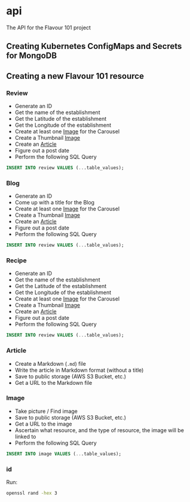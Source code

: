 # api

The API for the Flavour 101 project

## Creating Kubernetes ConfigMaps and Secrets for MongoDB

##

## Creating a new Flavour 101 resource

### Review

- Generate an ID
- Get the name of the establishment
- Get the Latitude of the establishment
- Get the Longitude of the establishment
- Create at least one [Image](#image) for the Carousel
- Create a Thumbnail [Image](#image)
- Create an [Article](#article)
- Figure out a post date
- Perform the following SQL Query

```sql
INSERT INTO review VALUES (...table_values);
```

### Blog

- Generate an ID
- Come up with a title for the Blog
- Create at least one [Image](#image) for the Carousel
- Create a Thumbnail [Image](#image)
- Create an [Article](#article)
- Figure out a post date
- Perform the following SQL Query

```sql
INSERT INTO review VALUES (...table_values);
```

### Recipe

- Generate an ID
- Get the name of the establishment
- Get the Latitude of the establishment
- Get the Longitude of the establishment
- Create at least one [Image](#image) for the Carousel
- Create a Thumbnail [Image](#image)
- Create an [Article](#article)
- Figure out a post date
- Perform the following SQL Query

```sql
INSERT INTO review VALUES (...table_values);
```

### Article

- Create a Markdown (`.md`) file
- Write the article in Markdown format (without a title)
- Save to public storage (AWS S3 Bucket, etc.)
- Get a URL to the Markdown file

### Image

- Take picture / Find image
- Save to public storage (AWS S3 Bucket, etc.)
- Get a URL to the image
- Ascertain what resource, and the type of resource, the image will be linked to
- Perform the following SQL Query

```sql
INSERT INTO image VALUES (...table_values);
```

### id

Run:

```bash
openssl rand -hex 3
```
